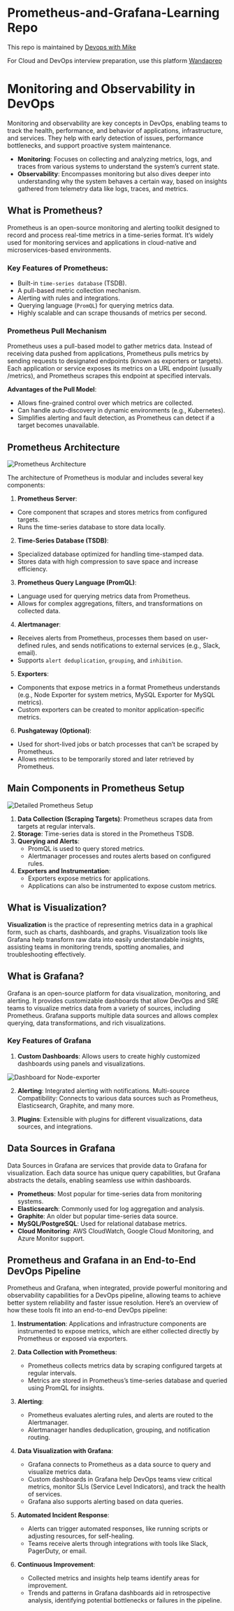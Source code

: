 # Prometheus-and-Grafana-Learning Repo

This repo is maintained by [Devops with Mike](https://www.youtube.com/@DevOpsWithMike0/videos/)

For Cloud and DevOps interview preparation, use this platform [Wandaprep](http://www.wandaprep.com/)

# Monitoring and Observability in DevOps
Monitoring and observability are key concepts in DevOps, enabling teams to track the health, performance, and behavior of applications, infrastructure, and services. They help with early detection of issues, performance bottlenecks, and support proactive system maintenance.

- **Monitoring**: Focuses on collecting and analyzing metrics, logs, and traces from various systems to understand the system’s current state.
- **Observability**: Encompasses monitoring but also dives deeper into understanding why the system behaves a certain way, based on insights gathered from telemetry data like logs, traces, and metrics.

## What is Prometheus?
Prometheus is an open-source monitoring and alerting toolkit designed to record and process real-time metrics in a time-series format. It’s widely used for monitoring services and applications in cloud-native and microservices-based environments.

### Key Features of Prometheus:

* Built-in `time-series database` (TSDB).
* A pull-based metric collection mechanism.
* Alerting with rules and integrations.
* Querying language (`PromQL`) for querying metrics data.
* Highly scalable and can scrape thousands of metrics per second.

### Prometheus Pull Mechanism
Prometheus uses a pull-based model to gather metrics data. Instead of receiving data pushed from applications, Prometheus pulls metrics by sending requests to designated endpoints (known as exporters or targets). Each application or service exposes its metrics on a URL endpoint (usually /metrics), and Prometheus scrapes this endpoint at specified intervals.

**Advantages of the Pull Model**:
* Allows fine-grained control over which metrics are collected.
* Can handle auto-discovery in dynamic environments (e.g., Kubernetes).
* Simplifies alerting and fault detection, as Prometheus can detect if a target becomes unavailable.

## Prometheus Architecture

![Prometheus Architecture](https://samirbehara.com/wp-content/uploads/2019/05/prometheus-architecture.png)

The architecture of Prometheus is modular and includes several key components:

1.  **Prometheus Server**:
- Core component that scrapes and stores metrics from configured targets.
- Runs the time-series database to store data locally.

2. **Time-Series Database (TSDB)**:
- Specialized database optimized for handling time-stamped data.
- Stores data with high compression to save space and increase efficiency.

3. **Prometheus Query Language (PromQL)**:
- Language used for querying metrics data from Prometheus.
- Allows for complex aggregations, filters, and transformations on collected data.

4. **Alertmanager**:
- Receives alerts from Prometheus, processes them based on user-defined rules, and sends notifications to external services (e.g., Slack, email).
- Supports `alert deduplication`, `grouping`, and `inhibition`.

5. **Exporters**:
- Components that expose metrics in a format Prometheus understands (e.g., Node Exporter for system metrics, MySQL Exporter for MySQL metrics).
- Custom exporters can be created to monitor application-specific metrics.

6. **Pushgateway (Optional)**:
- Used for short-lived jobs or batch processes that can’t be scraped by Prometheus.
- Allows metrics to be temporarily stored and later retrieved by Prometheus.

## Main Components in Prometheus Setup

![Detailed Prometheus Setup](https://chronosphere.io/wp-content/uploads/2023/11/Prometheus-Architecture-1.png)

1. **Data Collection (Scraping Targets)**: Prometheus scrapes data from targets at regular intervals.
2. **Storage**: Time-series data is stored in the Prometheus TSDB.
3. **Querying and Alerts**:
    - PromQL is used to query stored metrics.
    - Alertmanager processes and routes alerts based on configured rules.
4. **Exporters and Instrumentation**:
    - Exporters expose metrics for applications.
    - Applications can also be instrumented to expose custom metrics.

## What is Visualization?
**Visualization** is the practice of representing metrics data in a graphical form, such as charts, dashboards, and graphs. Visualization tools like Grafana help transform raw data into easily understandable insights, assisting teams in monitoring trends, spotting anomalies, and troubleshooting effectively.

## What is Grafana?
Grafana is an open-source platform for data visualization, monitoring, and alerting. It provides customizable dashboards that allow DevOps and SRE teams to visualize metrics data from a variety of sources, including Prometheus. Grafana supports multiple data sources and allows complex querying, data transformations, and rich visualizations.

### Key Features of Grafana
1. **Custom Dashboards**: Allows users to create highly customized dashboards using panels and visualizations.

![Dashboard for Node-exporter](https://grafana.com/grafana/dashboards/11074-node-exporter-for-prometheus-dashboard-en-v20201010/)

2. **Alerting**: Integrated alerting with notifications.
Multi-source Compatibility: Connects to various data sources such as Prometheus, Elasticsearch, Graphite, and many more.

3. **Plugins**: Extensible with plugins for different visualizations, data sources, and integrations.

## Data Sources in Grafana
Data Sources in Grafana are services that provide data to Grafana for visualization. Each data source has unique query capabilities, but Grafana abstracts the details, enabling seamless use within dashboards.
- **Prometheus**: Most popular for time-series data from monitoring systems.
- **Elasticsearch**: Commonly used for log aggregation and analysis.
- **Graphite**: An older but popular time-series data source.
- **MySQL/PostgreSQL**: Used for relational database metrics.
- **Cloud Monitoring**: AWS CloudWatch, Google Cloud Monitoring, and Azure Monitor support.

## Prometheus and Grafana in an End-to-End DevOps Pipeline
Prometheus and Grafana, when integrated, provide powerful monitoring and observability capabilities for a DevOps pipeline, allowing teams to achieve better system reliability and faster issue resolution. Here’s an overview of how these tools fit into an end-to-end DevOps pipeline:

1. **Instrumentation**: Applications and infrastructure components are instrumented to expose metrics, which are either collected directly by Prometheus or exposed via exporters.

2. **Data Collection with Prometheus**:
    - Prometheus collects metrics data by scraping configured targets at regular intervals.
    - Metrics are stored in Prometheus’s time-series database and queried using PromQL for insights.

3. **Alerting**:    
    - Prometheus evaluates alerting rules, and alerts are routed to the Alertmanager.
    - Alertmanager handles deduplication, grouping, and notification routing.

4. **Data Visualization with Grafana**:
    - Grafana connects to Prometheus as a data source to query and visualize metrics data.
    - Custom dashboards in Grafana help DevOps teams view critical metrics, monitor SLIs (Service Level Indicators), and track the health of services.
    - Grafana also supports alerting based on data queries.
5. **Automated Incident Response**:
    - Alerts can trigger automated responses, like running scripts or adjusting resources, for self-healing.
    - Teams receive alerts through integrations with tools like Slack, PagerDuty, or email.
6. **Continuous Improvement**:
    - Collected metrics and insights help teams identify areas for improvement.
    - Trends and patterns in Grafana dashboards aid in retrospective analysis, identifying potential bottlenecks or failures in the pipeline.